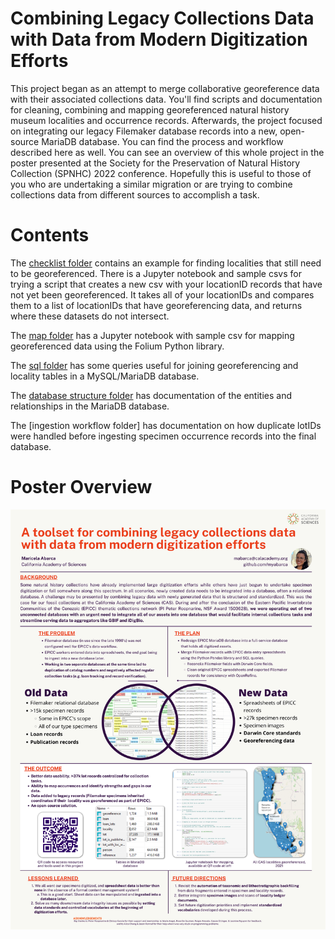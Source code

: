 # Combining Legacy Collections Data with Data from Modern Digitization Efforts
 This project began as an attempt to merge collaborative georeference data with their associated collections data. You'll find scripts and documentation for cleaning, combining and mapping georeferenced natural history museum localities and occurrence records. Afterwards, the project focused on integrating our legacy Filemaker database records into a new, open-source MariaDB database. You can find the process and workflow described here as well. You can see an overview of this whole project in the poster presented at the Society for the Preservation of Natural History Collection (SPNHC) 2022 conference. Hopefully this is useful to those of you who are undertaking a similar migration or are trying to combine collections data from different sources to accomplish a task. 
 
 # Contents 
 The [checklist folder](createGeorefChecklist) contains an example for finding localities that still need to be georeferenced. There is a Jupyter notebook and sample csvs for trying a script that creates a new csv with your locationID records that have not yet been georeferenced. It takes all of your locationIDs and compares them to a list of locationIDs that have georeferencing data, and returns where these datasets do not intersect. 
 
 The [map folder](mapGeorefData) has a Jupyter notebook with sample csv for mapping georeferenced data using the Folium Python library. 
 
 The [sql folder](usefulSQLQueries) has some queries useful for joining georeferencing and locality tables in a MySQL/MariaDB database. 
 
 The [database structure folder](databaseStructure) has documentation of the entities and relationships in the MariaDB database. 
 
 The [ingestion workflow folder] has documentation on how duplicate lotIDs were handled before ingesting specimen occurrence records into the final database. 
 
 # Poster Overview
 ![poster](docs/Abarca_SPNHC2022_Poster.png)

